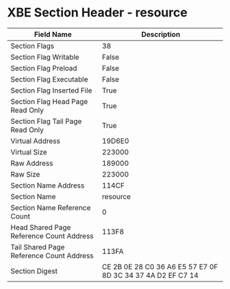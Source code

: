 # XBE Section Header - resource

| Field Name | Description |
|---|---|
| Section Flags | 38 |
| Section Flag Writable | False |
| Section Flag Preload | False |
| Section Flag Executable | False |
| Section Flag Inserted File | True |
| Section Flag Head Page Read Only | True |
| Section Flag Tail Page Read Only | True |
| Virtual Address | 19D6E0 |
| Virtual Size | 223000 |
| Raw Address | 189000 |
| Raw Size | 223000 |
| Section Name Address | 114CF |
| Section Name | resource |
| Section Name Reference Count | 0 |
| Head Shared Page Reference Count Address | 113F8 |
| Tail Shared Page Reference Count Address | 113FA |
| Section Digest | CE 2B 0E 28 C0 36 A6 E5 57 E7 0F 8D 3C 34 37 4A D2 EF C7 14 |
